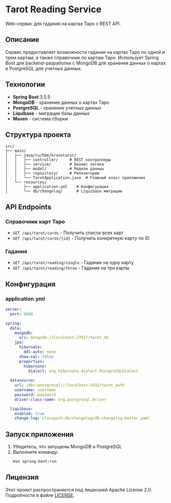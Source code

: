 # Tarot Reading Service

Web-сервис для гадания на картах Таро с REST API.

## Описание

Сервис предоставляет возможности гадания на картах Таро по одной и трем картам, а также справочник по картам Таро. Использует Spring Boot для backend-разработки с MongoDB для хранения данных о картах и PostgreSQL для учетных данных.

## Технологии

- **Spring Boot** 3.5.5
- **MongoDB** - хранение данных о картах Таро
- **PostgreSQL** - хранение учетных данных
- **Liquibase** - миграции базы данных
- **Maven** - система сборки

## Структура проекта

```
src/
├── main/
│   ├── java/ru/hbm/krovotarot/
│   │   ├── controller/     # REST контроллеры
│   │   ├── service/        # Бизнес логика
│   │   ├── model/          # Модели данных
│   │   ├── repository/     # Репозитории
│   │   └── TarotApplication.java  # Главный класс приложения
│   └── resources/
│       ├── application.yml    # Конфигурация
│       └── db/changelog/      # Liquibase миграции
```

## API Endpoints

### Справочник карт Таро

- `GET /api/tarot/cards` - Получить список всех карт
- `GET /api/tarot/cards/{id}` - Получить конкретную карту по ID

### Гадания

- `GET /api/tarot/reading/single` - Гадание на одну карту
- `GET /api/tarot/reading/three` - Гадание на три карты

## Конфигурация

### application.yml

```yaml
server:
  port: 8080

spring:
  data:
    mongodb:
      uri: mongodb://localhost:27017/tarot_db
    jpa:
      hibernate:
        ddl-auto: none
      show-sql: false
      properties:
        hibernate:
          dialect: org.hibernate.dialect.PostgreSQLDialect
  
  datasource:
    url: jdbc:postgresql://localhost:5432/tarot_auth
    username: username
    password: password
    driver-class-name: org.postgresql.Driver

  liquibase:
    enabled: true
    change-log: classpath:db/changelog/db.changelog-master.yaml
```

## Запуск приложения

1. Убедитесь, что запущены MongoDB и PostgreSQL
2. Выполните команду:
   ```bash
   mvn spring-boot:run
   ```

## Лицензия

Этот проект распространяется под лицензией Apache License 2.0. Подробности в файле [LICENSE](LICENSE).